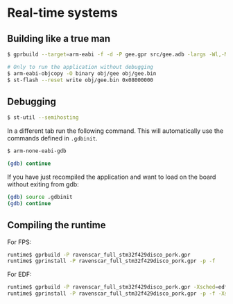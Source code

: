 # Real-time systems 

## Building like a true man

```bash
$ gprbuild --target=arm-eabi -f -d -P gee.gpr src/gee.adb -largs -Wl,-Map=map.txt

# Only to run the application without debugging
$ arm-eabi-objcopy -O binary obj/gee obj/gee.bin
$ st-flash --reset write obj/gee.bin 0x08000000
```

## Debugging

```bash
$ st-util --semihosting
```

In a different tab run the following command. This will automatically use the commands defined in `.gdbinit`.

```bash
$ arm-none-eabi-gdb

(gdb) continue
```

If you have just recompiled the application and want to load on the board without exiting from gdb:

```bash
(gdb) source .gdbinit
(gdb) continue
```

## Compiling the runtime

For FPS:

```bash
runtime$ gprbuild -P ravenscar_full_stm32f429disco_pork.gpr
runtime$ gprinstall -P ravenscar_full_stm32f429disco_pork.gpr -p -f
```

For EDF:

```bash
runtime$ gprbuild -P ravenscar_full_stm32f429disco_pork.gpr -Xsched=edf
runtime$ gprinstall -P ravenscar_full_stm32f429disco_pork.gpr -p -f -Xsched=edf
```
